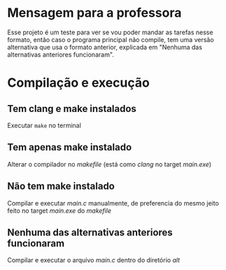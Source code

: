 # Mensagem para a professora

Esse projeto é um teste para ver se vou poder mandar as tarefas nesse formato, então caso o programa principal não compile, tem uma versão alternativa que usa o formato anterior, explicada em "Nenhuma das alternativas anteriores funcionaram".

# Compilação e execução

## Tem clang e make instalados

Executar ```make``` no terminal

## Tem apenas make instalado

Alterar o compilador no *makefile* (está como *clang* no target *main.exe*)

## Não tem make instalado

Compilar e executar *main.c* manualmente, de preferencia do mesmo jeito feito no target *main.exe* do *makefile*

## Nenhuma das alternativas anteriores funcionaram

Compilar e executar o arquivo *main.c* dentro do diretório *alt*